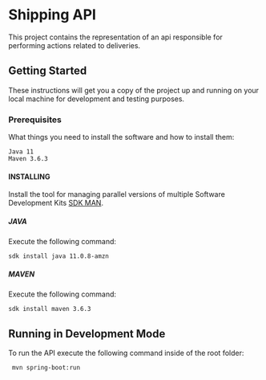 # Shipping API

This project contains the representation of an api responsible for performing actions related to deliveries.

## Getting Started

These instructions will get you a copy of the project up and running on your local machine for development and testing purposes.

### Prerequisites

What things you need to install the software and how to install them:

```
Java 11
Maven 3.6.3
```

#### INSTALLING

Install the tool for managing parallel versions of multiple Software Development Kits [SDK MAN](https://sdkman.io/install).

##### JAVA

Execute the following command:

```
sdk install java 11.0.8-amzn
```

##### MAVEN

Execute the following command:

```
sdk install maven 3.6.3
```

## Running in Development Mode

To run the API execute the following command inside of the root folder:

```
 mvn spring-boot:run
```
